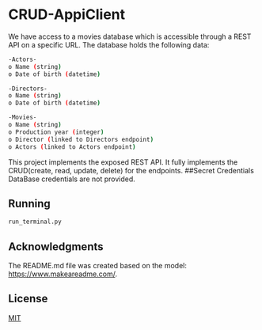 # CRUD-AppiClient

We have access to a movies database which is accessible through a REST API on a specific URL. The database holds the following data:
```bash
-Actors-
o Name (string)
o Date of birth (datetime)

-Directors-
o Name (string)
o Date of birth (datetime)

-Movies-
o Name (string)
o Production year (integer)
o Director (linked to Directors endpoint)
o Actors (linked to Actors endpoint)
```

This project implements the exposed REST API. It fully implements the CRUD(create, read, update, delete) for the endpoints.
##Secret Credentials
DataBase credentials are not provided.
## Running
```bash
run_terminal.py
```
## Acknowledgments
The README.md file was created based on the model: https://www.makeareadme.com/.

## License
[MIT](https://choosealicense.com/licenses/mit/)
